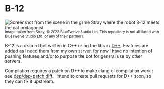 # B-12
![Screenshot from the scene in the game Stray where the robot B-12 meets the cat protagonist](https://user-images.githubusercontent.com/809711/227605932-0683132c-7872-473b-99ef-9499dd08115e.jpg)
<sub>Image taken from Stray, © 2022 BlueTwelve Studio Ltd. This repository is not affiliated with BlueTwelve Studio Ltd. or any of their partners.</sub>

B-12 is a discord bot written in C++ using the library [D++](https://github.com/brainboxdotcc/DPP). Features are added as I need them from my own server, for now I have no intention of pushing features and/or to purpose the bot for general use by other servers.

Compilation requires a patch on D++ to make clang-cl compilation work : see [dep/dpp-patch.diff](dep/dpp-patch.diff). I intend to create pull requests for D++ soon, so they can fix it upstream.
